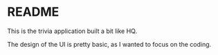 # README

This is the trivia application built a bit like HQ.

The design of the UI is pretty basic, as I wanted to focus on the coding.

